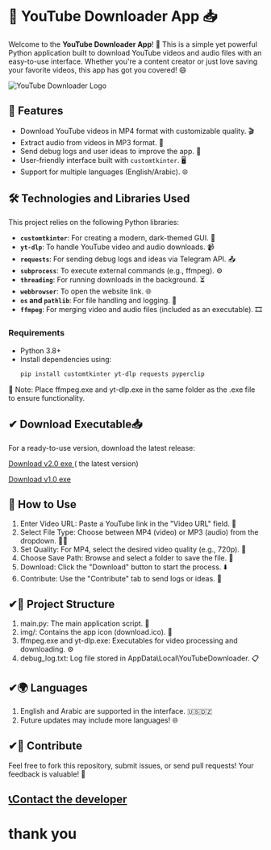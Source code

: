 # 🎥 YouTube Downloader App 📥

Welcome to the **YouTube Downloader App**! 🚀 This is a simple yet powerful Python application built to download YouTube videos and audio files with an easy-to-use interface. Whether you're a content creator or just love saving your favorite videos, this app has got you covered! 😄

![YouTube Downloader Logo](https://raw.githubusercontent.com/harizhammouda/YouTubeDownloaderApp/refs/heads/master/img/download.ico) <!-- استبدل هذا برابط صورة لشعارك (مثل download.ico كـ PNG) -->

## 🌟 Features
- Download YouTube videos in MP4 format with customizable quality. 🎬
- Extract audio from videos in MP3 format. 🎵
- Send debug logs and user ideas to improve the app. 📧
- User-friendly interface built with `customtkinter`. 🖥️
- Support for multiple languages (English/Arabic). 🌐

## 🛠️ Technologies and Libraries Used
This project relies on the following Python libraries:
- **`customtkinter`**: For creating a modern, dark-themed GUI. 🌙
- **`yt-dlp`**: To handle YouTube video and audio downloads. 📹
- **`requests`**: For sending debug logs and ideas via Telegram API. 📤
- **`subprocess`**: To execute external commands (e.g., ffmpeg). ⚙️
- **`threading`**: For running downloads in the background. ⏳
- **`webbrowser`**: To open the website link. 🌐
- **`os` and `pathlib`**: For file handling and logging. 📂
- **`ffmpeg`**: For merging video and audio files (included as an executable). 🎞️

### Requirements
- Python 3.8+
- Install dependencies using:
  ```bash
  pip install customtkinter yt-dlp requests pyperclip
📌 Note: Place ffmpeg.exe and yt-dlp.exe in the same folder as the .exe file to ensure functionality.

## ✔ Download Executable📥
For a ready-to-use version, download the latest release:

[Download v2.0 exe ](https://drive.google.com/file/d/1mqNXeXlHAOfUMqE3IL2-DI4ZSkqV0Y8w/view?usp=drive_link) ( the latest version)
 
[Download v1.0 exe](https://drive.google.com/file/d/1EIZymRmunrFOMOBqjdyPvmvM28rPdVJa/view?usp=drive_link)
 
## 🚀 How to Use
1. Enter Video URL: Paste a YouTube link in the "Video URL" field. 🔗
2. Select File Type: Choose between MP4 (video) or MP3 (audio) from the dropdown. 🎥🎵
3. Set Quality: For MP4, select the desired video quality (e.g., 720p). 📏
4. Choose Save Path: Browse and select a folder to save the file. 📁
5. Download: Click the "Download" button to start the process. ⬇️
6. Contribute: Use the "Contribute" tab to send logs or ideas. 🤝

## ✔📝 Project Structure
  1. main.py: The main application script. 🐍
  2. img/: Contains the app icon (download.ico). 🎨
  3. ffmpeg.exe and yt-dlp.exe: Executables for video processing and downloading. ⚙️
  4. debug_log.txt: Log file stored in AppData\Local\YouTubeDownloader. 📋
 
## ✔🌍 Languages
  1. English and Arabic are supported in the interface. 🇺🇸🇩🇿
  2. Future updates may include more languages! 🌐

## ✔🤝 Contribute
 Feel free to fork this repository, submit issues, or send pull requests! Your feedback is valuable! 🙌
 
## [📞Contact the developer](https://hammouda-h.devunion.dev/)
 # thank you
